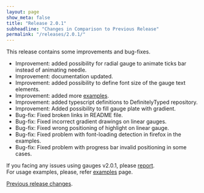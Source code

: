 ```yaml
---
layout: page
show_meta: false
title: "Release 2.0.1"
subheadline: "Changes in Comparison to Previous Release"
permalink: "/releases/2.0.1/"
---
```


This release contains some improvements and bug-fixes.

 * Improvement: added possibility for radial gauge to animate ticks bar instead of animating needle.
 * Improvement: documentation updated.
 * Improvement: added possibility to define font size of the gauge text elements.
 * Improvement: added more [examples]({{site.url}}/documentation/examples/).
 * Improvement: added typescript definitions to DefinitelyTyped repository.
 * Improvement: Added possibility to fill gauge plate with gradient.
 * Bug-fix: Fixed broken links in README file.
 * Bug-fix: Fixed incorrect gradient drawings on linear gauges.
 * Bug-fix: Fixed wrong positioning of highlight on linear gauge.
 * Bug-fix: Fixed problem with font-loading detection in firefox in the examples.
 * Bug-fix: Fixed problem with progress bar invalid positioning in some cases.

If you facing any issues using gauges v2.0.1, please [report](https://github.com/Mikhus/canvas-gauges/issues).  
For usage examples, please, refer [examples]({{site.url}}/documentation/examples/) page.

[Previous release changes]({{site.url}}/releases/2.0.0/).
